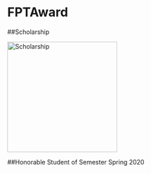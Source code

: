 # FPTAward
##Scholarship
 
<img src="https://user-images.githubusercontent.com/74370846/111555315-b9743680-87ba-11eb-829e-8d86c2935592.jpg" width="250" alt="Scholarship" />

##Honorable Student of Semester Spring 2020
